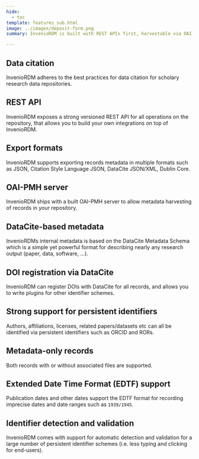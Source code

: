 ```yaml
---
hide:
  - toc
template: features_sub.html
image: ../images/deposit-form.png
summary: InvenioRDM is built with REST APIs first, harvestable via OAI-PMH according to the OpenAIRE guidelines and has a metadata model based on the DataCite Metadata Schema.

---
```


## Data citation

InvenioRDM adheres to the best practices for data citation for scholary research data repositories.

## REST API

InvenioRDM exposes a strong versioned REST API for all operations on the repository, that allows you to build your own integrations on top of InvenioRDM.

## Export formats

InvenioRDM supports exporting records metadata in multiple formats such as JSON, Citation Style Language JSON, DataCite JSON/XML, Dublin Core.

## OAI-PMH server

InvenioRDM ships with a built OAI-PMH server to allow metadata harvesting of records in your repository.

## DataCite-based metadata

InvenioRDMs internal metadata is based on the DataCite Metadata Schema which is a simple yet powerful format for describing nearly any research output (paper, data, software, ...).

## DOI registration via DataCite

InvenioRDM can register DOIs with DataCite for all records, and allows you to write plugins for other identifier schemes.

## Strong support for persistent identifiers

Authors, affiliations, licenses, related papers/datasets etc can all be identified via persistent identifiers such as ORCID and RORs.

## Metadata-only records

Both records with or without associated files are supported.

## Extended Date Time Format (EDTF) support

Publication dates and other dates support the EDTF format for recording imprecise dates and date ranges such as ``1939/1945``.

## Identifier detection and validation

InvenioRDM comes with support for automatic detection and validation for a large number of persistent identifier schemes (i.e. less typing and clicking for end-users).
